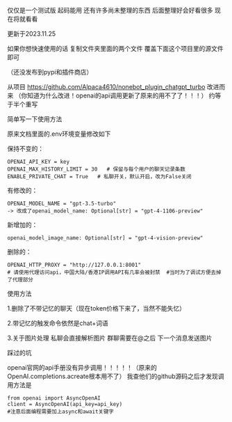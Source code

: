 仅仅是一个测试版 起码能用 还有许多尚未整理的东西 后面整理好会好看很多 现在将就看看

更新于2023.11.25

如果你想快速使用的话 复制文件夹里面的两个文件 覆盖下面这个项目里的源文件即可

（还没发布到pypi和插件商店）

从项目
https://github.com/Alpaca4610/nonebot_plugin_chatgpt_turbo
改进而来 
（你知道为什么改进！openai的api调用更新了原来的用不了了！！！）
约等于半个重写

简单写一下使用方法 

原来文档里面的.env环境变量修改如下

保持不变的：

    OPENAI_API_KEY = key
    OPENAI_MAX_HISTORY_LIMIT = 30   # 保留与每个用户的聊天记录条数
    ENABLE_PRIVATE_CHAT = True   # 私聊开关，默认开启，改为False关闭

有修改的：

    OPENAI_MODEL_NAME = "gpt-3.5-turbo" 
    -> 改成了openai_model_name: Optional[str] = "gpt-4-1106-preview"

新增加的：

    openai_model_image_name: Optional[str] = "gpt-4-vision-preview"

删除的：

    OPENAI_HTTP_PROXY = "http://127.0.0.1:8001"    
    # 请使用代理访问api，中国大陆/香港IP调用API有几率会被封禁  #当时为了调试方便去掉了代理部分


使用方法

1.删除了不带记忆的聊天（现在token价格下来了，当然不能失忆）

2.带记忆的触发命令依然是chat+词语

3.关于图片处理 私聊会直接解析图片
群聊需要在@之后 下一个消息发送图片

踩过的坑

openai官网的api手册没有异步调用！！！！！（原来的OpenAI.completions.acreate根本用不了）
我查他们的github源码之后才发现调用方法是

    from openai import AsyncOpenAI
    client = AsyncOpenAI(api_key=api_key)
    #注意后面编程需要加上async和await关键字

